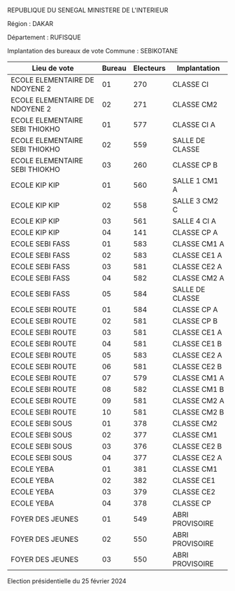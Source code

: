 REPUBLIQUE DU SENEGAL MINISTERE DE L'INTERIEUR

Région : DAKAR

Département : RUFISQUE

Implantation des bureaux de vote Commune : SEBIKOTANE

| Lieu de vote | Bureau | Electeurs | Implantation |
| - | - | - | - |
| ECOLE ELEMENTAIRE DE NDOYENE 2 | 01 | 270 | CLASSE CI |
| ECOLE ELEMENTAIRE DE NDOYENE 2 | 02 | 271 | CLASSE CM2 |
| ECOLE ELEMENTAIRE SEBI THIOKHO | 01 | 577 | CLASSE CI A |
| ECOLE ELEMENTAIRE SEBI THIOKHO | 02 | 559 | SALLE DE CLASSE |
| ECOLE ELEMENTAIRE SEBI THIOKHO | 03 | 260 | CLASSE CP B |
| ECOLE KIP KIP | 01 | 560 | SALLE 1 CM1 A |
| ECOLE KIP KIP | 02 | 558 | SALLE 3 CM2 C |
| ECOLE KIP KIP | 03 | 561 | SALLE 4 CI A |
| ECOLE KIP KIP | 04 | 141 | CLASSE CP A |
| ECOLE SEBI FASS | 01 | 583 | CLASSE CM1 A |
| ECOLE SEBI FASS | 02 | 583 | CLASSE CE1 A |
| ECOLE SEBI FASS | 03 | 581 | CLASSE CE2 A |
| ECOLE SEBI FASS | 04 | 582 | CLASSE CM2 A |
| ECOLE SEBI FASS | 05 | 584 | SALLE DE CLASSE |
| ECOLE SEBI ROUTE | 01 | 584 | CLASSE CP A |
| ECOLE SEBI ROUTE | 02 | 581 | CLASSE CP B |
| ECOLE SEBI ROUTE | 03 | 581 | CLASSE CE1 A |
| ECOLE SEBI ROUTE | 04 | 581 | CLASSE CE1 B |
| ECOLE SEBI ROUTE | 05 | 583 | CLASSE CE2 A |
| ECOLE SEBI ROUTE | 06 | 581 | CLASSE CE2 B |
| ECOLE SEBI ROUTE | 07 | 579 | CLASSE CM1 A |
| ECOLE SEBI ROUTE | 08 | 582 | CLASSE CM1 B |
| ECOLE SEBI ROUTE | 09 | 581 | CLASSE CM2 A |
| ECOLE SEBI ROUTE | 10 | 581 | CLASSE CM2 B |
| ECOLE SEBI SOUS | 01 | 378 | CLASSE CM2 |
| ECOLE SEBI SOUS | 02 | 377 | CLASSE CM1 |
| ECOLE SEBI SOUS | 03 | 376 | CLASSE CE2 B |
| ECOLE SEBI SOUS | 04 | 377 | CLASSE CE2 A |
| ECOLE YEBA | 01 | 381 | CLASSE CM1 |
| ECOLE YEBA | 02 | 382 | CLASSE CE1 |
| ECOLE YEBA | 03 | 379 | CLASSE CE2 |
| ECOLE YEBA | 04 | 378 | CLASSE CP |
| FOYER DES JEUNES | 01 | 549 | ABRI PROVISOIRE |
| FOYER DES JEUNES | 02 | 550 | ABRI PROVISOIRE |
| FOYER DES JEUNES | 03 | 550 | ABRI PROVISOIRE |

<!-- PageNumber="16/21" -->

Election présidentielle du 25 février 2024
